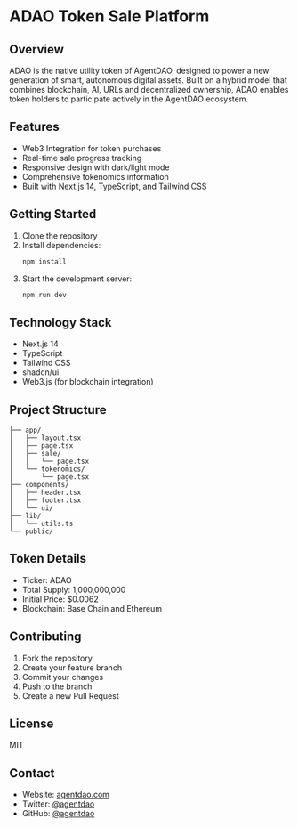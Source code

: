 # ADAO Token Sale Platform

## Overview

ADAO is the native utility token of AgentDAO, designed to power a new generation of smart, autonomous digital assets. Built on a hybrid model that combines blockchain, AI, URLs and decentralized ownership, ADAO enables token holders to participate actively in the AgentDAO ecosystem.

## Features

- Web3 Integration for token purchases
- Real-time sale progress tracking
- Responsive design with dark/light mode
- Comprehensive tokenomics information
- Built with Next.js 14, TypeScript, and Tailwind CSS

## Getting Started

1. Clone the repository
2. Install dependencies:
   ```bash
   npm install
   ```
3. Start the development server:
   ```bash
   npm run dev
   ```

## Technology Stack

- Next.js 14
- TypeScript
- Tailwind CSS
- shadcn/ui
- Web3.js (for blockchain integration)

## Project Structure

```
├── app/
│   ├── layout.tsx
│   ├── page.tsx
│   ├── sale/
│   │   └── page.tsx
│   └── tokenomics/
│       └── page.tsx
├── components/
│   ├── header.tsx
│   ├── footer.tsx
│   └── ui/
├── lib/
│   └── utils.ts
└── public/
```

## Token Details

- Ticker: ADAO
- Total Supply: 1,000,000,000
- Initial Price: $0.0062
- Blockchain: Base Chain and Ethereum

## Contributing

1. Fork the repository
2. Create your feature branch
3. Commit your changes
4. Push to the branch
5. Create a new Pull Request

## License

MIT

## Contact

- Website: [agentdao.com](https://agentdao.com)
- Twitter: [@agentdao](https://twitter.com/agentdao)
- GitHub: [@agentdao](https://github.com/agentdao)